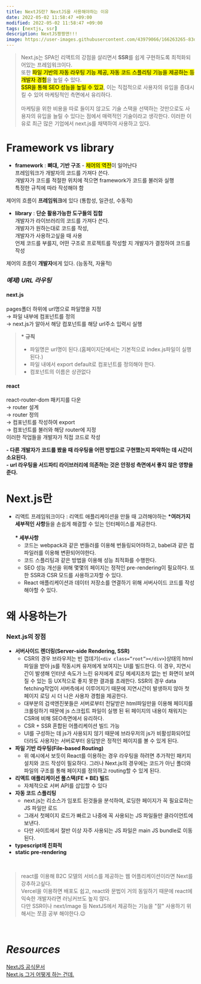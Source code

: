 ```yaml
---
title: NextJS란? NextJS을 사용해야하는 이유
date: 2022-05-02 11:58:47 +09:00
modified: 2022-05-02 11:58:47 +09:00
tags: [nextjs, ssr]
description: NextJS짱짱맨!!!
image: https://user-images.githubusercontent.com/43979066/166263265-83dec7cf-5cd8-4fc9-8224-e2c380f85c83.png
---
```


> Next.js는 SPA인 리액트의 강점을 살리면서 **SSR**를 쉽게 구현하도록 최적화되어있는 프레임워크이다.<br/>
> 또한 <mark>파일 기반의 자동 라우팅 기능 제공, 자동 코드 스플리팅 기능을 제공하는 등 개발자 경험</mark>을 높일 수 있다.<br/> <mark>SSR을 통해 SEO 성능을 높일 수 있고</mark>, 이는 직접적으로 사용자의 유입을 증대시킬 수 있어 마케팅적인 측면에서 유리하다. <br/><br/>마케팅을 위한 비용을 따로 들이지 않고도 기술 스택을 선택하는 것만으로도 사용자의 유입을 늘릴 수 있다는 점에서 매력적인 기술이라고 생각한다. 이러한 이유로 최근 많은 기업에서 next.js를 채택하여 사용하고 있다.

# Framework vs library

- **framework** : **뼈대, 기반 구조** - <mark>제어의 역전</mark>이 일어난다<br/>
  프레임워크가 개발자의 코드를 가져다 쓴다.<br/>
  개발자가 코드를 적절한 위치에 적으면 framework가 코드를 불러와 실행<br/>
  특정한 규칙에 따라 작성해야 함

제어의 흐름이 **프레임워크**에 있다
(통합성, 일관성, 수동적)

- **library** : **단순 활용가능한 도구들의 집합**<br/>
  개발자가 라이브러리의 코드를 가져다 쓴다.<br/>
  개발자가 원하는대로 코드를 작성,<br/>
  개발자가 사용하고싶을 때 사용<br/>
  언제 코드를 부를지, 어떤 구조로 프로젝트를 작성할 지 개발자가 결정하여 코드를 작성

제어의 흐름이 **개발자**에게 있다.
(능동적, 자율적)

### _예제) URL 라우팅_

#### next.js

pages폴더 하위에 url명으로 파일명을 지정<br/>
→ 파일 내부에 컴포넌트를 정의<br/>
→ next.js가 알아서 해당 컴포넌트를 해당 url주소 입력시 실행

> **\* 규칙**
>
> - 파일명은 url명이 된다.(홈페이지단에서는 기본적으로 index.js파일이 실행된다.)
> - 파일 내에서 export default로 컴포넌트를 정의해야 한다.
> - 컴포넌트의 이름은 상관없다

#### react

react-router-dom 패키지를 다운<br/>
→ router 설계<br/>
→ router 정의<br/>
→ 컴포넌트를 작성하여 export<br/>
→ 컴포넌트를 불러와 해당 router에 지정<br/>
이러한 작업들을 개발자가 직접 코드로 작성

**- 다른 개발자가 코드를 봤을 때 라우팅을 어떤 방법으로 구현했는지 파악하는 데 시간이 소요된다.**<br/>
**- url 라우팅을 서드파티 라이브러리에 의존하는 것은 안정성 측면에서 좋지 않은 영향을 준다.**

# Next.js란

- 리액트 프레임워크이다 : 리액트 애플리케이션을 만들 때 고려해야하는 **\*여러가지 세부적인 사항**들을 손쉽게 해결할 수 있는 인터페이스를 제공한다.<br/><br/>
  **\* 세부사항**
  - 코드는 webpack과 같은 번들러를 이용해 번들링되어야하고, babel과 같은 컴파일러를 이용해 변환되어야한다.
  - 코드 스플리팅과 같은 방법을 이용해 성능 최적화를 수행한다.
  - SEO 성능 개선을 위해 몇몇의 페이지는 정적인 pre-rendering이 필요하다. 또한 SSR과 CSR 모드를 사용하고자할 수 있다.
  - React 애플리케이션과 데이터 저장소를 연결하기 위해 서버사이드 코드를 작성해야할 수 있다.

# 왜 사용하는가

### Next.js의 장점

- **서버사이드 렌더링(Server-side Rendering, SSR)**
  - CSR의 경우 브라우저는 빈 껍데기(`<div class=”root”></div>`)상태의 html파일을 받아 js를 작동시켜 유저에게 보여지는 UI를 빌드한다. 이 경우, 지연시간이 발생해 인터넷 속도가 느린 유저에게 로딩 메세지조차 없는 빈 화면이 보여질 수 있는 등 UX적으로 좋지 못한 결과를 초래한다.
    SSR의 경우 data fetching작업이 서버측에서 이루어지기 때문에 지연시간이 발생하지 않아 첫 페이지 로딩 시 더 나은 사용자 경험을 제공한다.
  - 대부분의 검색엔진봇들은 서버로부터 전달받은 html파일만을 이용해 페이지를 크롤링하기 때문에 js 스크립트 파일이 실행 된 뒤 페이지의 내용이 채워지는 CSR에 비해 SEO측면에서 유리하다.
  - CSR + SSR 혼합된 어플리케이션 빌드 가능
  - UI를 구성하는 데 js가 사용되지 않기 때문에 브라우저의 js가 비활성화되어있더라도 사용자는 서버로부터 응답받은 정적인 페이지를 볼 수 있게 된다.
- **파일 기반 라우팅(File-based Routing)**
  - 위 예시에서 보듯이 React를 이용하는 경우 라우팅을 하려면 추가적인 패키지 설치와 코드 작성이 필요하다. 그러나 Next.js의 경우에는 코드가 아닌 폴더와 파일의 구조를 통해 페이지를 정의하고 routing할 수 있게 된다.
- **리액트 애플리케이션 풀스택(FE + BE) 빌드**
  - 자체적으로 서버 API를 삽입할 수 있다
- **자동 코드 스플리팅**
  - next.js는 리소스가 임포트 된것들을 분석하여, 로딩한 페이지가 꼭 필요로하는 JS 파일만 로드
  - 그래서 첫페이지 로드가 빠르고 나중에 꼭 사용되는 JS 파일들만 클라이언트에 보낸다.
  - 다만 사이트에서 절반 이상 자주 사용되는 JS 파일은 main JS bundle로 이동된다.
- **typescript에 친화적**
- **static pre-rendering**

<br/>

> react를 이용해 B2C 모델의 서비스를 제공하는 웹 어플리케이션이라면 Next를 강추하고싶다.<br/>
> Vercel을 이용하면 배포도 쉽고, react와 문법이 거의 동일하기 때문에 react에 익숙한 개발자라면 러닝커브도 높지 않다.<br/>
> 다만 SSR이나 next/image 등 NextJS에서 제공하는 기능을 "잘" 사용하기 위해서는 쪼끔 공부 해야한다.😉 <br/>

<br/>

# _Resources_

[NextJS 공식문서](https://nextjs.org/learn/basics/create-nextjs-app?utm_source=next-site&utm_medium=homepage-cta&utm_campaign=next-website)<br/>
[Next.js 그거 어떻게 하는 건데.](https://well-balanced.medium.com/next-js-%EA%B7%B8%EA%B1%B0-%EC%96%B4%EB%96%BB%EA%B2%8C-%ED%95%98%EB%8A%94-%EA%B1%B4%EB%8D%B0-ea5637f25fa4)
